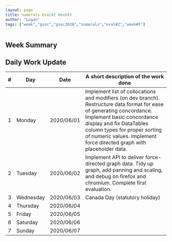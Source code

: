 ```yaml
---
layout: page
title: numerals Eval#2 Week#5
author: "Logan"
tags: ["week","gsoc","gsoc2020","numerals","eval#2","week#5"]
---
```


## Week Summary


## Daily Work Update

|\#|Day|Date|A short description of the work done|  
|---	|---	|---	|---	|  
|1   	| Monday 	|   2020/06/01	| Implement list of collocations and modifiers (on dev branch). Restructure data format for ease of generating concordance. Implement basic concordance display and fix DataTables column types for proper sorting of numeric values. Implement force directed graph with placeholder data.  	|  
|2   	| Tuesday  	|   2020/06/02	| Implement API to deliver force-directed graph data. Tidy up graph, add panning and scaling, and debug on firefox and chromium. Complete first evaluation.   	|  
|3   	| Wednesday  	|  2020/06/03 	| Canada Day (statutory holiday)  	|  
|4   	| Thursday  	|   2020/06/04	|   	|  
|5   	| Friday  	|   2020/06/05	|   	|  
|6   	| Saturday  	|   2020/06/06	|   	|  
|7   	| Sunday  	|   2020/06/07	|   	|  

